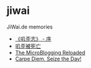 # jiwai
JiWai.de memories

* [《叽歪志》 - 序](https://blog.zixia.net/2010/04/29/blog-post.html)
* [叽歪被死亡](https://blog.zixia.net/2010/03/31/blog-post.html)
* [The MicroBlogging Reloaded](https://blog.zixia.net/2010/09/03/microblogging-reloaded.html)
* [Carpe Diem, Seize the Day!](https://blog.zixia.net/2010/07/11/carpe-diem-seize-day.html)
